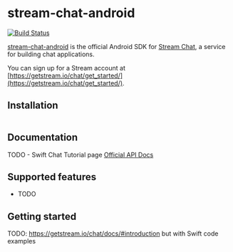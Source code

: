 # stream-chat-android

[![Build Status](https://travis-ci.com/GetStream/stream-chat-android.svg?branch=master)](https://travis-ci.com/GetStream/stream-chat-android)

[stream-chat-android](https://github.com/GetStream/stream-chat-android) is the official Android SDK for [Stream Chat](https://getstream.io/chat), a service for building chat applications.

You can sign up for a Stream account at [https://getstream.io/chat/get_started/](https://getstream.io/chat/get_started/).

## Installation

```bash
```

## Documentation

TODO - Swift Chat Tutorial page
[Official API Docs](https://getstream.io/chat/docs)

## Supported features

- TODO 

## Getting started


TODO: https://getstream.io/chat/docs/#introduction but with Swift code examples
